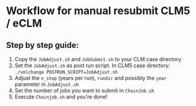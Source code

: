 # Workflow for manual resubmit CLM5 / eCLM
## Step by step guide:
1. Copy the `JobAdjust.sh` and `JobSubmit.sh` to your CLM case directory
2. Set the `JobAdjust.sh` as post run script. In CLM5 case directory: `./xmlchange POSTRUN_SCRIPT=JobAdjust.sh`
3. Adjust the `n_step` (years per run), `rundir` and possibly the `year` parameter in `JobAdjust.sh`
4. Set the number of jobs you want to submit in `ChainJob.sh`
5. Execute `Chainjob.sh` and you're done!
